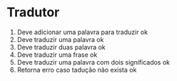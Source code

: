 # Tradutor
1. Deve adicionar uma palavra para traduzir ok
2. Deve traduzir uma palavra ok
3. Deve traduzir duas palavra ok 
4. Deve traduzir uma frase ok
5. Deve traduzir uma palavra com dois significados ok
6. Retorna erro caso tadução não exista ok